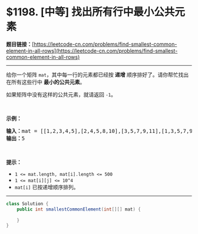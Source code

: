# $1198. [中等] 找出所有行中最小公共元素

**题目链接：**[https://leetcode-cn.com/problems/find-smallest-common-element-in-all-rows](https://leetcode-cn.com/problems/find-smallest-common-element-in-all-rows)

---

<div class="content__1Y2H">
 <div class="notranslate">
  <p>给你一个矩阵&nbsp;<code>mat</code>，其中每一行的元素都已经按 <strong>递增</strong> 顺序排好了。请你帮忙找出在所有这些行中 <strong>最小的公共元素</strong>。</p> 
  <p>如果矩阵中没有这样的公共元素，就请返回&nbsp;<code>-1</code>。</p> 
  <p>&nbsp;</p> 
  <p><strong>示例：</strong></p> 
  <pre class="language-text"><strong>输入：</strong>mat = [[1,2,3,4,5],[2,4,5,8,10],[3,5,7,9,11],[1,3,5,7,9]]
<strong>输出：</strong>5
</pre> 
  <p>&nbsp;</p> 
  <p><strong>提示：</strong></p> 
  <ul> 
   <li><code>1 &lt;= mat.length, mat[i].length &lt;= 500</code></li> 
   <li><code>1 &lt;= mat[i][j] &lt;= 10^4</code></li> 
   <li><code>mat[i]</code>&nbsp;已按递增顺序排列。</li> 
  </ul> 
 </div>
</div>

---

```java
class Solution {
    public int smallestCommonElement(int[][] mat) {
        
    }
}
```